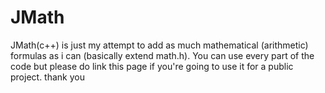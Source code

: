 # JMath
 JMath(c++) is just my attempt to add as much mathematical (arithmetic) formulas as i can (basically extend math.h).
 You can use every part of the code but please do link this page if you're going to use it for a public project. thank you
